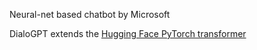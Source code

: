 Neural-net based chatbot by Microsoft

DialoGPT extends the [Hugging Face PyTorch transformer](https://github.com/huggingface/transformers)

